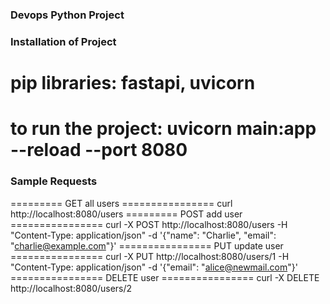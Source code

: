 ### Devops Python Project ###

### Installation of Project 
# pip libraries: fastapi, uvicorn
# to run the project: uvicorn main:app --reload --port 8080



### Sample Requests
========= GET all users ================
curl http://localhost:8080/users
========= POST add user ================
curl -X POST http://localhost:8080/users -H "Content-Type: application/json" -d '{"name": "Charlie", "email": "charlie@example.com"}'
================ PUT update user ================
curl -X PUT http://localhost:8080/users/1 -H "Content-Type: application/json" -d '{"email": "alice@newmail.com"}'
================ DELETE user ================
curl -X DELETE http://localhost:8080/users/2
 
